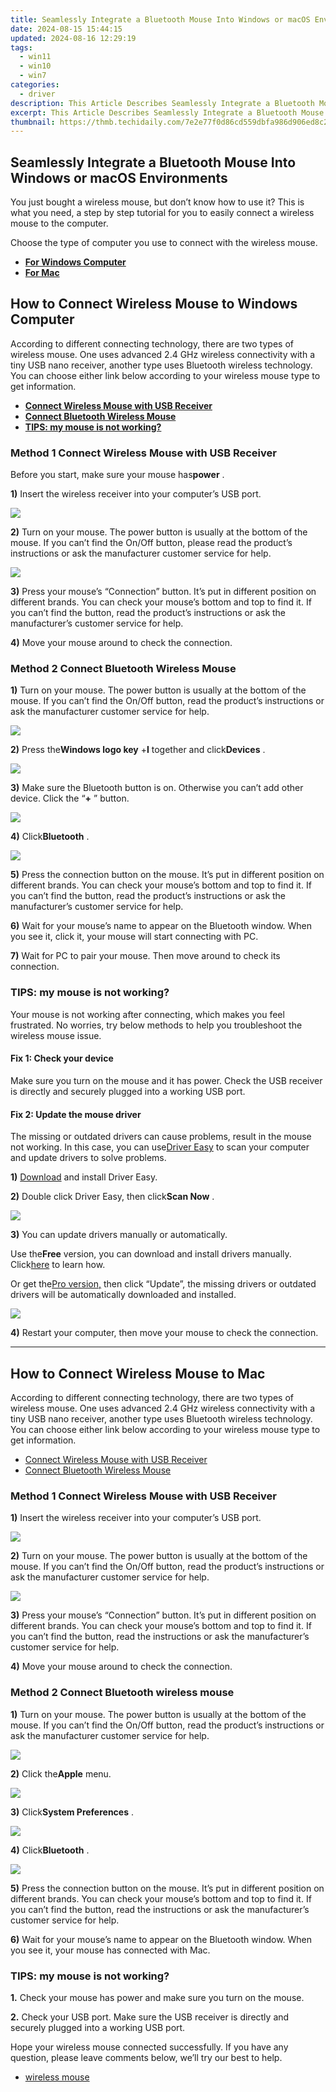 ```yaml
---
title: Seamlessly Integrate a Bluetooth Mouse Into Windows or macOS Environments
date: 2024-08-15 15:44:15
updated: 2024-08-16 12:29:19
tags:
  - win11
  - win10
  - win7
categories:
  - driver
description: This Article Describes Seamlessly Integrate a Bluetooth Mouse Into Windows or macOS Environments
excerpt: This Article Describes Seamlessly Integrate a Bluetooth Mouse Into Windows or macOS Environments
thumbnail: https://thmb.techidaily.com/7e2e77f0d86cd559dbfa986d906ed8c2ea52210199eb42f08b362eadc3328953.jpg
---
```


## Seamlessly Integrate a Bluetooth Mouse Into Windows or macOS Environments

You just bought a wireless mouse, but don’t know how to use it? This is what you need, a step by step tutorial for you to easily connect a wireless mouse to the computer.  

Choose the type of computer you use to connect with the wireless mouse.

* [**For Windows Computer**](https://tools.techidaily.com/drivereasy/download/)
* [**For Mac**](https://tools.techidaily.com/drivereasy/download/)

## How to Connect Wireless Mouse to Windows Computer

 According to different connecting technology, there are two types of wireless mouse. One uses advanced 2.4 GHz wireless connectivity with a tiny USB nano receiver, another type uses Bluetooth wireless technology. You can choose either link below according to your wireless mouse type to get information.

* [**Connect Wireless Mouse with USB Receiver**](https://tools.techidaily.com/drivereasy/download/)
* [**Connect Bluetooth Wireless Mouse**](https://tools.techidaily.com/drivereasy/download/)
* [**TIPS: my mouse is not working?**](https://tools.techidaily.com/drivereasy/download/)

### Method 1 Connect Wireless Mouse with USB Receiver

 Before you start, make sure your mouse has**power** .

**1)** Insert the wireless receiver into your computer’s USB port.

![](https://images.drivereasy.com/wp-content/uploads/2019/03/Snap1-1.jpg)

**2)** Turn on your mouse. The power button is usually at the bottom of the mouse. If you can’t find the On/Off button, please read the product’s instructions or ask the manufacturer customer service for help.

![](https://images.drivereasy.com/wp-content/uploads/2019/03/logitech-m330-silent-plus-4.jpg)

**3)** Press your mouse’s “Connection” button. It’s put in different position on different brands. You can check your mouse’s bottom and top to find it. If you can’t find the button, read the product’s instructions or ask the manufacturer’s customer service for help.

**4)** Move your mouse around to check the connection.

### Method 2 Connect Bluetooth Wireless Mouse  

**1)** Turn on your mouse. The power button is usually at the bottom of the mouse. If you can’t find the On/Off button, read the product’s instructions or ask the manufacturer customer service for help.

![](https://images.drivereasy.com/wp-content/uploads/2019/03/logitech-m330-silent-plus-3.jpg)

**2)** Press the**Windows logo key** +**I** together and click**Devices** .

![](https://images.drivereasy.com/wp-content/uploads/2019/06/device.jpg)

**3)** Make sure the Bluetooth button is on. Otherwise you can’t add other device. Click the “**+** ” button.

![](https://images.drivereasy.com/wp-content/uploads/2019/03/Snap5.jpg)

**4)** Click**Bluetooth** .

![](https://images.drivereasy.com/wp-content/uploads/2019/03/Snap6.jpg)

**5)** Press the connection button on the mouse. It’s put in different position on different brands. You can check your mouse’s bottom and top to find it. If you can’t find the button, read the product’s instructions or ask the manufacturer’s customer service for help.

**6)** Wait for your mouse’s name to appear on the Bluetooth window. When you see it, click it, your mouse will start connecting with PC.

**7)** Wait for PC to pair your mouse. Then move around to check its connection.

### TIPS: my mouse is not working?

 Your mouse is not working after connecting, which makes you feel frustrated. No worries, try below methods to help you troubleshoot the wireless mouse issue.

#### Fix 1: Check your device

 Make sure you turn on the mouse and it has power. Check the USB receiver is directly and securely plugged into a working USB port.

#### Fix 2: Update the mouse driver

 The missing or outdated drivers can cause problems, result in the mouse not working. In this case, you can use[Driver Easy](https://tools.techidaily.com/drivereasy/download/) to scan your computer and update drivers to solve problems.

**1)** [Download](https://tools.techidaily.com/drivereasy/download/) and install Driver Easy.

**2)** Double click Driver Easy, then click**Scan Now** .

![](https://images.drivereasy.com/wp-content/uploads/2019/03/Snap29.jpg)

**3)** You can update drivers manually or automatically.

 Use the**Free** version, you can download and install drivers manually. Click[here](https://tools.techidaily.com/drivereasy/download/) to learn how.

 Or get the[Pro version,](https://tools.techidaily.com/drivereasy/download/) then click “Update”, the missing drivers or outdated drivers will be automatically downloaded and installed.

![](https://images.drivereasy.com/wp-content/uploads/2019/03/Snap33.jpg)

**4)** Restart your computer, then move your mouse to check the connection.

---

## How to Connect Wireless Mouse to Mac

 According to different connecting technology, there are two types of wireless mouse. One uses advanced 2.4 GHz wireless connectivity with a tiny USB nano receiver, another type uses Bluetooth wireless technology. You can choose either link below according to your wireless mouse type to get information.

* [Connect Wireless Mouse with USB Receiver](https://tools.techidaily.com/drivereasy/download/)
* [Connect Bluetooth Wireless Mouse](https://tools.techidaily.com/drivereasy/download/)

### Method 1 Connect Wireless Mouse with USB Receiver  

**1)** Insert the wireless receiver into your computer’s USB port.

![](https://images.drivereasy.com/wp-content/uploads/2019/03/Snap1.jpg)

**2)** Turn on your mouse. The power button is usually at the bottom of the mouse. If you can’t find the On/Off button, read the product’s instructions or ask the manufacturer customer service for help.

![](https://images.drivereasy.com/wp-content/uploads/2019/03/logitech-m330-silent-plus-2.jpg)

**3)** Press your mouse’s “Connection” button. It’s put in different position on different brands. You can check your mouse’s bottom and top to find it. If you can’t find the button, read the instructions or ask the manufacturer’s customer service for help.

**4)** Move your mouse around to check the connection.  

### Method 2 Connect Bluetooth wireless mouse  

**1)** Turn on your mouse. The power button is usually at the bottom of the mouse. If you can’t find the On/Off button, read the product’s instructions or ask the manufacturer customer service for help.

![](https://images.drivereasy.com/wp-content/uploads/2019/03/logitech-m330-silent-plus.jpg)

**2)** Click the**Apple** menu.

![](https://images.drivereasy.com/wp-content/uploads/2019/03/Snap8-1.jpg)

**3)** Click**System Preferences** .

![](https://images.drivereasy.com/wp-content/uploads/2019/03/Snap9-1.jpg)

**4)** Click**Bluetooth** .

![](https://images.drivereasy.com/wp-content/uploads/2019/03/Snap11-1.jpg)

**5)** Press the connection button on the mouse. It’s put in different position on different brands. You can check your mouse’s bottom and top to find it. If you can’t find the button, read the instructions or ask the manufacturer’s customer service for help.

**6)** Wait for your mouse’s name to appear on the Bluetooth window. When you see it, your mouse has connected with Mac.

### TIPS: my mouse is not working?  

**1\.**  Check your mouse has power and make sure you turn on the mouse.

**2.** Check your USB port. Make sure the USB receiver is directly and securely plugged into a working USB port.

 Hope your wireless mouse connected successfully. If you have any question, please leave comments below, we’ll try our best to help.

* [wireless mouse](https://tools.techidaily.com/drivereasy/download/)

<ins class="adsbygoogle"
     style="display:block"
     data-ad-format="autorelaxed"
     data-ad-client="ca-pub-7571918770474297"
     data-ad-slot="1223367746"></ins>



<ins class="adsbygoogle"
     style="display:block"
     data-ad-client="ca-pub-7571918770474297"
     data-ad-slot="8358498916"
     data-ad-format="auto"
     data-full-width-responsive="true"></ins>
